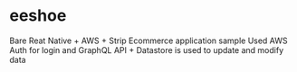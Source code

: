 # eeshoe

Bare Reat Native + AWS + Strip Ecommerce application sample
Used AWS Auth for login and GraphQL API + Datastore is used to update and modify data
